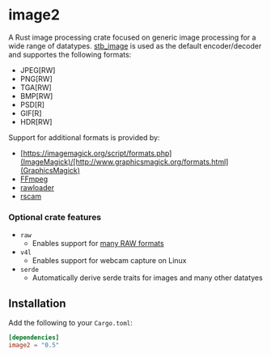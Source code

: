 # image2

A Rust image processing crate focused on generic image processing for a wide range of datatypes. [stb_image](https://github.com/nothings/stb) is used as the default encoder/decoder and supportes the following formats:

- JPEG[RW]
- PNG[RW]
- TGA[RW]
- BMP[RW]
- PSD[R]
- GIF[R]
- HDR[RW]

Support for additional formats is provided by:

- [https://imagemagick.org/script/formats.php](ImageMagick)/[http://www.graphicsmagick.org/formats.html](GraphicsMagick)
- [FFmpeg](https://ffmpeg.org)
- [rawloader](https://crates.io/crates/rawloader)
- [rscam](https://github.com/loyd/rscam)

### Optional crate features

- `raw`
    * Enables support for [many RAW formats](https://github.com/pedrocr/rawloader#current-state)
- `v4l`
    * Enables support for webcam capture on Linux
- `serde`
    * Automatically derive serde traits for images and many other datatyes

## Installation

Add the following to your `Cargo.toml`:

```toml
[dependencies]
image2 = "0.5"
```
